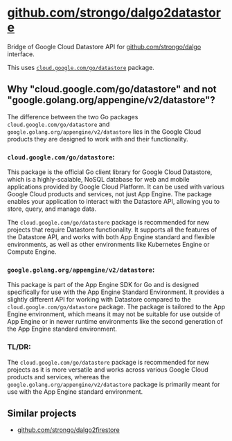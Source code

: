 # [github.com/strongo/dalgo2datastore](https://github.com/strongo/dalgo2datastore)

Bridge of Google Cloud Datastore API for [github.com/strongo/dalgo](https://github.com/strongo/dalgo) interface.

This uses [`cloud.google.com/go/datastore`](https://pkg.go.dev/cloud.google.com/go/datastore) package.

## Why "cloud.google.com/go/datastore" and not "google.golang.org/appengine/v2/datastore"?

The difference between the two Go packages `cloud.google.com/go/datastore`
and `google.golang.org/appengine/v2/datastore` lies
in the Google Cloud products they are designed to work with
and their functionality.

### `cloud.google.com/go/datastore`:

This package is the official Go client library for Google Cloud Datastore,
which is a highly-scalable, NoSQL database for web and mobile applications provided by Google Cloud Platform.
It can be used with various Google Cloud products and services, not just App Engine.
The package enables your application to interact with the Datastore API,
allowing you to store, query, and manage data.

The `cloud.google.com/go/datastore` package is recommended for new projects that require Datastore functionality. It
supports all the features of the Datastore API, and works with both App Engine standard and flexible environments, as
well as other environments like Kubernetes Engine or Compute Engine.

### `google.golang.org/appengine/v2/datastore`:

This package is part of the App Engine SDK for Go and is designed specifically for use
with the App Engine Standard Environment.
It provides a slightly different API for working with Datastore
compared to the `cloud.google.com/go/datastore` package.
The package is tailored to the App Engine environment,
which means it may not be suitable for use outside of App Engine
or in newer runtime environments like the second generation of the App Engine standard environment.

### TL/DR:

The `cloud.google.com/go/datastore` package is recommended for new projects
as it is more versatile and works across various Google Cloud products and services,
whereas the `google.golang.org/appengine/v2/datastore` package is primarily meant
for use with the App Engine standard environment.

## Similar projects

* [github.com/strongo/dalgo2firestore](https://github.com/strongo/dalgo2firestore)